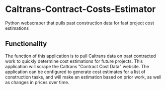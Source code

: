 # Caltrans-Contract-Costs-Estimator
Python webscraper that pulls past construction data for fast project cost estimations

## Functionality
The function of this application is to pull Caltrans data on past contracted work to quickly determine cost estimations for future projects. This application will scrape the Caltrans "Contract Cost Data" website. The application can be configured to generate cost estimates for a list of construction tasks, and will make an estimation based on prior work, as well as changes in prices over time.

